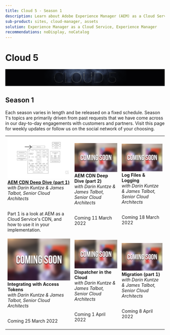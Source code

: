 ```yaml
---
title: Cloud 5 - Season 1
description: Learn about Adobe Experience Manager (AEM) as a Cloud Service from Adobe's own expert engineers who build it, and the expert services who deliver it.
sub-product: sites, cloud-manager, assets
solution: Experience Manager as a Cloud Service, Experience Manager
recommendations: noDisplay, noCatalog
---
```

# Cloud 5

![AEM Experts Series](./imgs/masthead.png)

## Season 1

Each season varies in length and be released on a fixed schedule. Season 1's topics are primarily driven from past requests that we have come across in 
our day-to-day engagements with customers and partners. Visit this page for weekly updates or follow us on the social network of your choosing.

<table>
  <tr>
   <td>
      <a href="./cloud5-aem-cdn-part1.md">
      <img alt="AEM CDN Part 1" src="./imgs/001-thumb.png"/>
      </a>
      <div>
         <a href="./cloud5-aem-cdn-part1.md"><strong>AEM CDN Deep Dive (part 1)</strong></a>         
         <br/><em>with Darin Kuntze & James Talbot, Senior Cloud Architects</em>
      </div>
      <p>
        <br/>
         Part 1 is a look at AEM as a Cloud Service's CDN, and how to use it in your implementation.
      </p>
     </td>   
     <td>
      <img alt="AEM CDN Part 2" src="./imgs/coming-soon.png"/>
      <div>
         <strong>AEM CDN Deep Dive (part 2)</strong>
         <br/><em>with Darin Kuntze & James Talbot, Senior Cloud Architects</em>
      </div>
      <p>
        <br/>
         Coming 11 March 2022
      </p>
   </td>     
   </td>   
     <td>
      <img alt="Log Files & Logging" src="./imgs/coming-soon.png"/>
      <div>
         <strong>Log Files & Logging</strong>
         <br/><em>with Darin Kuntze & James Talbot, Senior Cloud Architects</em>
      </div>
      <p>
        <br/>
         Coming 18 March 2022
      </p>
   </td> 
  </tr>
  <tr>
   <td>
      <img alt="Access Tokens" src="./imgs/coming-soon.png"/>
      <div>
        <strong>Integrating with Access Tokens</strong>        
         <br/><em>with Darin Kuntze & James Talbot, Senior Cloud Architects</em>
      </div>
      <p>
        <br/>
         Coming 25 March 2022
      </p>
     </td>   
     <td>
      <img alt="Dispatcher in the Cloud" src="./imgs/coming-soon.png"/>
      <div>
         <strong>Dispatcher in the Cloud</strong>
         <br/><em>with Darin Kuntze & James Talbot, Senior Cloud Architects</em>
      </div>
      <p>
        <br/>
         Coming 1 April 2022
      </p>
   </td>     
   </td>   
     <td>
      <img alt="Migration (part 1)" src="./imgs/coming-soon.png"/>
      <div>
         <strong>Migration (part 1)</strong>
         <br/><em>with Darin Kuntze & James Talbot, Senior Cloud Architects</em>
      </div>
      <p>
        <br/>
         Coming 8 April 2022
      </p>
   </td> 
  </tr>
</table>